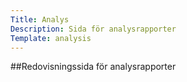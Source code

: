 ```yaml
---
Title: Analys
Description: Sida för analysrapporter
Template: analysis
---
```


##Redovisningssida för analysrapporter
